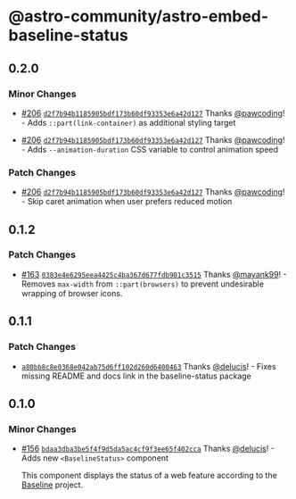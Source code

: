 # @astro-community/astro-embed-baseline-status

## 0.2.0

### Minor Changes

- [#206](https://github.com/delucis/astro-embed/pull/206) [`d2f7b94b1185905bdf173b60df93353e6a42d127`](https://github.com/delucis/astro-embed/commit/d2f7b94b1185905bdf173b60df93353e6a42d127) Thanks [@pawcoding](https://github.com/pawcoding)! - Adds `::part(link-container)` as additional styling target

- [#206](https://github.com/delucis/astro-embed/pull/206) [`d2f7b94b1185905bdf173b60df93353e6a42d127`](https://github.com/delucis/astro-embed/commit/d2f7b94b1185905bdf173b60df93353e6a42d127) Thanks [@pawcoding](https://github.com/pawcoding)! - Adds `--animation-duration` CSS variable to control animation speed

### Patch Changes

- [#206](https://github.com/delucis/astro-embed/pull/206) [`d2f7b94b1185905bdf173b60df93353e6a42d127`](https://github.com/delucis/astro-embed/commit/d2f7b94b1185905bdf173b60df93353e6a42d127) Thanks [@pawcoding](https://github.com/pawcoding)! - Skip caret animation when user prefers reduced motion

## 0.1.2

### Patch Changes

- [#163](https://github.com/delucis/astro-embed/pull/163) [`0383e4e6295eea4425c4ba367d677fdb901c3515`](https://github.com/delucis/astro-embed/commit/0383e4e6295eea4425c4ba367d677fdb901c3515) Thanks [@mayank99](https://github.com/mayank99)! - Removes `max-width` from `::part(browsers)` to prevent undesirable wrapping of browser icons.

## 0.1.1

### Patch Changes

- [`a80bb8c8e0368e042ab75d6ff102d260d6400463`](https://github.com/delucis/astro-embed/commit/a80bb8c8e0368e042ab75d6ff102d260d6400463) Thanks [@delucis](https://github.com/delucis)! - Fixes missing README and docs link in the baseline-status package

## 0.1.0

### Minor Changes

- [#156](https://github.com/delucis/astro-embed/pull/156) [`bdaa3dba3be5f4f9d5da5ac4cf9f3ee65f402cca`](https://github.com/delucis/astro-embed/commit/bdaa3dba3be5f4f9d5da5ac4cf9f3ee65f402cca) Thanks [@delucis](https://github.com/delucis)! - Adds new `<BaselineStatus>` component

  This component displays the status of a web feature according to the [Baseline](https://web.dev/baseline/) project.
